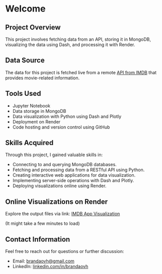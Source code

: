 <h1>Welcome</h1>

<h2>Project Overview</h2>
<p>This project involves fetching data from an API, storing it in MongoDB, visualizing the data using Dash, and processing it with Render.</p>

<h2>Data Source</h2>
<p>The data for this project is fetched live from a remote <a href="https://developer.imdb.com/documentation">API from IMDB</a> that provides movie-related information.</p>

<h2>Tools Used</h2>
<ul>
    <li>Jupyter Notebook</li>
    <li>Data storage in MongoDB</li>
    <li>Data visualization with Python using Dash and Plotly</li>
    <li>Deployment on Render</li>
    <li>Code hosting and version control using GitHub</li>
</ul>

<h2>Skills Acquired</h2>
<p>Through this project, I gained valuable skills in:</p>
<ul>
    <li>Connecting to and querying MongoDB databases.</li>
    <li>Fetching and processing data from a RESTful API using Python.</li>
    <li>Creating interactive web applications for data visualization.</li>
    <li>Implementing server-side operations with Dash and Plotly.</li>
    <li>Deploying visualizations online using Render.</li>
</ul>

<h2>Online Visualizations on Render</h2>
<p>Explore the output files via link: <a href="https://imdb-app-6o3o.onrender.com">IMDB App Visualization</a></p> (It might take a few minutes to load)

<h2>Contact Information</h2>
<p>Feel free to reach out for questions or further discussion:</p>
<ul>
    <li>Email: <a href="mailto:brandaovh@gmail.com">brandaovh@gmail.com</a></li>
    <li>LinkedIn: <a href="https://www.linkedin.com/in/brandaovh/" target="_blank" rel="noopener noreferrer">linkedin.com/in/brandaovh</a></li>
</ul>
